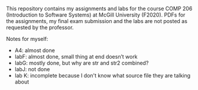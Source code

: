 This repository contains my assignments and labs for the course COMP 206 (Introduction to Software Systems) at McGill University (F2020). PDFs for the assignments, my final exam submission and the labs are not posted as requested by the professor. 

Notes for myself: 
- A4: almost done
- labF: almost done, small thing at end doesn’t work
- labG: mostly done, but why are str and str2 combined? 
- labJ: not done
- lab K: incomplete because I don't know what source file they are talking about
